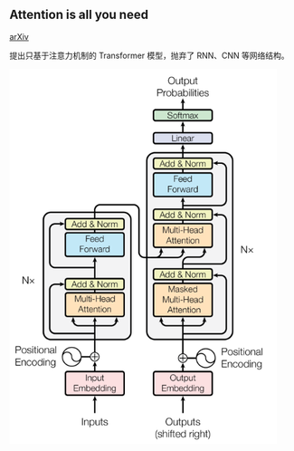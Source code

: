 ## Attention is all you need

[arXiv](https://arxiv.org/abs/1706.03762)

提出只基于注意力机制的 Transformer 模型，抛弃了 RNN、CNN 等网络结构。

<img src=".\assets\Transformer 架构图.png" alt="Transformer 架构图" style="zoom:80%;" />
